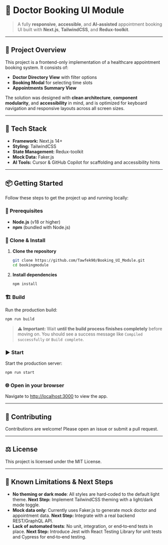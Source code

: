 # 🏥 Doctor Booking UI Module

> A fully **responsive**, **accessible**, and **AI-assisted** appointment booking UI built with **Next.js**, **TailwindCSS**, and **Redux-toolkit**.

---

## 🚀 Project Overview

This project is a frontend-only implementation of a healthcare appointment booking system. It consists of:

- **Doctor Directory View** with filter options
- **Booking Modal** for selecting time slots
- **Appointments Summary View**

The solution was designed with **clean architecture**, **component modularity**, and **accessibility** in mind, and is optimized for keyboard navigation and responsive layouts across all screen sizes.

---

## 🧰 Tech Stack

- **Framework:** Next.js 14+
- **Styling:** TailwindCSS
- **State Management:** Redux-toolkit
- **Mock Data:** Faker.js
- **AI Tools:** Cursor & GitHub Copilot for scaffolding and accessibility hints

---

## 📦 Getting Started

Follow these steps to get the project up and running locally:

### 🔧 Prerequisites

- **Node.js** (v18 or higher)
- **npm** (bundled with Node.js)

### 🔨 Clone & Install

1. **Clone the repository**

   ```bash
   git clone https://github.com/Tawfek90/Booking_UI_Module.git
   cd bookingmodule
   ```

2. **Install dependencies**
   ```bash
   npm install
   ```

### 🏗 Build

Run the production build:

```bash
npm run build
```

> **⚠️ Important:** Wait **until the build process finishes completely** before moving on. You should see a success message like `Compiled successfully` or `Build complete`.

### ▶️ Start

Start the production server:

```bash
npm run start
```

### 🌐 Open in your browser

Navigate to [http://localhost:3000](http://localhost:3000) to view the app.

---

## 📝 Contributing

Contributions are welcome! Please open an issue or submit a pull request.

---

## ⚖️ License

This project is licensed under the MIT License.

---

## 🚧 Known Limitations & Next Steps

- **No theming or dark mode**: All styles are hard‑coded to the default light theme. **Next Step:** Implement TailwindCSS theming with a light/dark mode toggle.
- **Mock data only**: Currently uses Faker.js to generate mock doctor and appointment data. **Next Step:** Integrate with a real backend REST/GraphQL API.
- **Lack of automated tests**: No unit, integration, or end‑to‑end tests in place. **Next Step:** Introduce Jest with React Testing Library for unit tests and Cypress for end‑to‑end testing.
